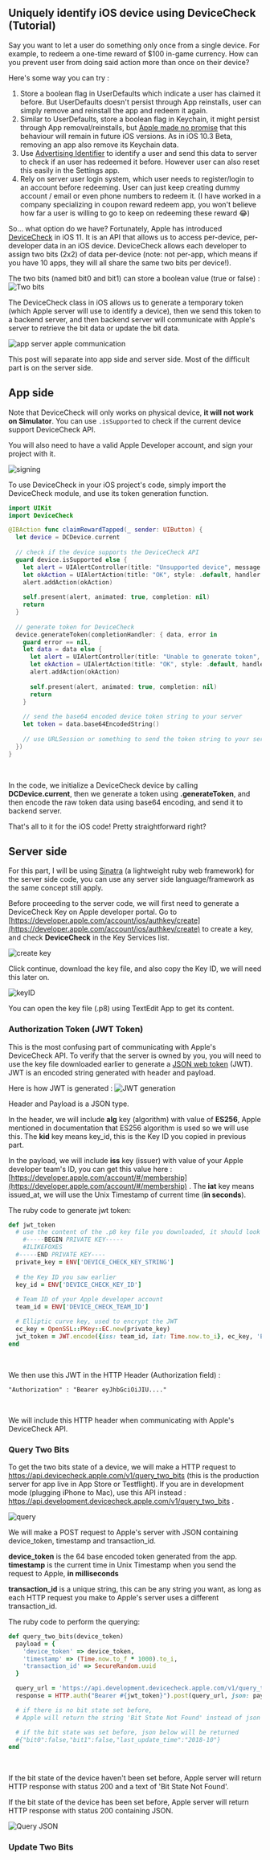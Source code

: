 ## Uniquely identify iOS device using DeviceCheck (Tutorial)

Say you want to let a user do something only once from a single device. For example, to redeem a one-time reward of $100 in-game currency. How can you prevent user from doing said action more than once on their device?



Here's some way you can try :

1. Store a boolean flag in UserDefaults which indicate a user has claimed it before. But UserDefaults doesn't persist through App reinstalls, user can simply remove and reinstall the app and redeem it again.
2. Similar to UserDefaults, store a boolean flag in Keychain, it might persist through App removal/reinstalls, but [Apple made no promise](https://forums.developer.apple.com/thread/36442#281900) that this behaviour will remain in future iOS versions. As in iOS 10.3 Beta, removing an app also remove its Keychain data.
3. Use [Advertising Identifier](https://developer.apple.com/documentation/adsupport/asidentifiermanager/1614151-advertisingidentifier) to identify a user and send this data to server to check if an user has redeemed it before. However user can also reset this easily in the Settings app.
4. Rely on server user login system, which user needs to register/login to an account before redeeming. User can just keep creating dummy account / email or even phone numbers to redeem it. (I have worked in a company specializing in coupon reward redeem app, you won't believe how far a user is willing to go to keep on redeeming these reward 😂)



So... what option do we have? Fortunately, Apple has introduced [DeviceCheck](https://developer.apple.com/documentation/devicecheck) in iOS 11. It is an API that allows us to access per-device, per-developer data in an iOS device. DeviceCheck allows each developer to assign two bits (2x2) of data per-device (note: not per-app, which means if you have 10 apps, they will all share the same two bits per device!).



The two bits (named bit0 and bit1) can store a boolean value (true or false) : 
![Two bits](https://iosimage.s3.amazonaws.com/2018/34-devicecheck-tutorial/bits.png)



The DeviceCheck class in iOS allows us to generate a temporary token (which Apple server will use to identify a device), then we send this token to a backend server, and then backend server will communicate with Apple's server to retrieve the bit data or update the bit data.



![app server apple communication](https://iosimage.s3.amazonaws.com/2018/34-devicecheck-tutorial/server.png)

This post will separate into app side and server side. Most of the difficult part is on the server side.



## App side

Note that DeviceCheck will only works on physical device, **it will not work on Simulator**. You can use `.isSupported` to check if the current device support DeviceCheck API. 



You will also need to have a valid Apple Developer account, and sign your project with it.

![signing](https://iosimage.s3.amazonaws.com/2018/34-devicecheck-tutorial/signing.png)





To use DeviceCheck in your iOS project's code, simply import the DeviceCheck module, and use its token generation function.


```swift
import UIKit
import DeviceCheck

@IBAction func claimRewardTapped(_ sender: UIButton) {
  let device = DCDevice.current
  
  // check if the device supports the DeviceCheck API
  guard device.isSupported else {
    let alert = UIAlertController(title: "Unsupported device", message: "Please try in a real device instead of simulator", preferredStyle: .alert)
    let okAction = UIAlertAction(title: "OK", style: .default, handler: nil)
    alert.addAction(okAction)
    
    self.present(alert, animated: true, completion: nil)
    return
  }
  
  // generate token for DeviceCheck
  device.generateToken(completionHandler: { data, error in
    guard error == nil,
    let data = data else {
      let alert = UIAlertController(title: "Unable to generate token", message: "Please sign the app using a valid Apple Developer Account", preferredStyle: .alert)
      let okAction = UIAlertAction(title: "OK", style: .default, handler: nil)
      alert.addAction(okAction)
      
      self.present(alert, animated: true, completion: nil)
      return
    }
    
    // send the base64 encoded device token string to your server
    let token = data.base64EncodedString()
    
    // use URLSession or something to send the token string to your server API
  })
}
```

<br>



In the code, we initialize a DeviceCheck device by calling **DCDevice.current**, then we generate a token using  **.generateToken**, and then encode the raw token data using base64 encoding, and send it to backend server.



That's all to it for the iOS code! Pretty straightforward right?



## Server side

For this part, I will be using [Sinatra](http://sinatrarb.com) (a lightweight ruby web framework) for the server side code, you can use any server side language/framework  as the same concept still apply.



Before proceeding to the server code, we will first need to generate a DeviceCheck Key on Apple developer portal. Go to [https://developer.apple.com/account/ios/authkey/create](https://developer.apple.com/account/ios/authkey/create) to create a key, and check **DeviceCheck** in the Key Services list.



![create key](https://iosimage.s3.amazonaws.com/2018/34-devicecheck-tutorial/createkey.png)

Click continue, download the key file, and also copy the Key ID, we will need this later on.

![keyID](https://iosimage.s3.amazonaws.com/2018/34-devicecheck-tutorial/keyID.png)

You can open the key file (.p8) using TextEdit App to get its content.



### Authorization Token (JWT Token)

This is the most confusing part of communicating with Apple's DeviceCheck API. To verify that the server is owned by you, you will need to use the key file downloaded earlier to generate a [JSON web token](https://jwt.io) (JWT). JWT  is an encoded string generated with header and payload.

Here is how JWT is generated : 
![JWT generation](https://iosimage.s3.amazonaws.com/2018/34-devicecheck-tutorial/jwt.png)



Header and Payload is a JSON type. 



In the header, we will include **alg** key  (algorithm) with value of **ES256**, Apple mentioned in documentation that ES256 algorithm is used so we will use this. The **kid** key means key_id, this is the Key ID you copied in previous part.



In the payload, we will include **iss** key (issuer) with value of your Apple developer team's ID, you can get this value here : [https://developer.apple.com/account/#/membership](https://developer.apple.com/account/#/membership) . The **iat** key means issued_at, we will use the Unix Timestamp of current time (**in seconds**).



The ruby code to generate jwt token: 

```ruby
def jwt_token
  # use the content of the .p8 key file you downloaded, it should look like this :
	#-----BEGIN PRIVATE KEY-----
	#ILIKEFOXES
  #-----END PRIVATE KEY----
  private_key = ENV['DEVICE_CHECK_KEY_STRING']
  
  # the Key ID you saw earlier
  key_id = ENV['DEVICE_CHECK_KEY_ID']
  
  # Team ID of your Apple developer account
  team_id = ENV['DEVICE_CHECK_TEAM_ID']

  # Elliptic curve key, used to encrypt the JWT
  ec_key = OpenSSL::PKey::EC.new(private_key)
  jwt_token = JWT.encode({iss: team_id, iat: Time.now.to_i}, ec_key, 'ES256', {kid: key_id,})
end
```

<br>



We then use this JWT in the HTTP Header (Authorization field) :

```
"Authorization" : "Bearer eyJhbGciOiJIU...."
```

<br>



We will include this HTTP header when communicating with Apple's DeviceCheck API.



### Query Two Bits

To get the two bits state of a device, we will make a HTTP request to https://api.devicecheck.apple.com/v1/query_two_bits (this is the production server for app live in App Store or Testflight). If you are in development mode (plugging iPhone to Mac), use this API instead : https://api.development.devicecheck.apple.com/v1/query_two_bits .

![query](https://iosimage.s3.amazonaws.com/2018/34-devicecheck-tutorial/query.png)



We will make a POST request to Apple's server with JSON containing device_token, timestamp and transaction_id.

**device_token** is the 64 base encoded token generated from the app.
**timestamp** is the current time in Unix Timestamp when you send the request to Apple, **in milliseconds** 

**transaction_id** is a unique string, this can be any string you want, as long as each HTTP request you make to Apple's server uses a different transaction_id.



The ruby code to perform the querying: 

```ruby
def query_two_bits(device_token)
  payload = {
    'device_token' => device_token,
    'timestamp' => (Time.now.to_f * 1000).to_i,
    'transaction_id' => SecureRandom.uuid
  }

  query_url = 'https://api.development.devicecheck.apple.com/v1/query_two_bits'
  response = HTTP.auth("Bearer #{jwt_token}").post(query_url, json: payload)

  # if there is no bit state set before, 
  # Apple will return the string 'Bit State Not Found' instead of json

  # if the bit state was set before, json below will be returned
  #{"bit0":false,"bit1":false,"last_update_time":"2018-10"}
end
```

<br>



If the bit state of the device haven't been set before, Apple server will return HTTP response with status 200 and a text of 'Bit State Not Found'.



If the bit state of the device has been set before, Apple server will return HTTP response with status 200 containing JSON.

![Query JSON](https://iosimage.s3.amazonaws.com/2018/34-devicecheck-tutorial/query2.png)



### Update Two Bits















